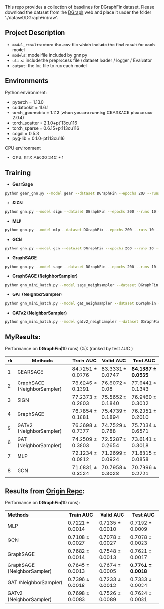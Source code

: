 This repo provides a collection of baselines for DGraphFin dataset. Please download the dataset from the [DGraph](http://dgraph.xinye.com) web and place it under the folder './dataset/DGraphFin/raw'.  

## Project Description
- `model_results`: store the .csv file which include the final result for each model
- `models`: model file included by gnn.py
- `utils`: include the preprocess file / dataset loader / logger / Evaluator
- `output`: the log file to run each model


## Environments
Python environment:  
- pytorch = 1.13.0
- cudatookit = 11.6.1
- torch_geometric = 1.7.2  (when you are running GEARSAGE please use 2.0.4)
- torch_scatter = 2.1.0+pt113cu116
- torch_sparse = 0.6.15+pt113cu116
- cogdl = 0.5.3
- pyg-lib = 0.1.0+pt113cu116

CPU environment:
- GPU: RTX A5000 24G  * 1


## Training

- **GearSage**
```bash
python gear_gnn.py --model gear --dataset DGraphFin --epochs 200 --runs 10 --device 0
```

- **SIGN**
```bash
python gnn.py --model sign --dataset DGraphFin --epochs 200 --runs 10 --device 0
```

- **MLP**
```bash
python gnn.py --model mlp --dataset DGraphFin --epochs 200 --runs 10 --device 0
```

- **GCN**
```bash
python gnn.py --model gcn --dataset DGraphFin --epochs 200 --runs 10 --device 0
```

- **GraphSAGE**
```bash
python gnn.py --model sage --dataset DGraphFin --epochs 200 --runs 10 --device 0
```

- **GraphSAGE (NeighborSampler)**
```bash
python gnn_mini_batch.py --model sage_neighsampler --dataset DGraphFin --epochs 200 --runs 10 --device 0
```

- **GAT (NeighborSampler)**
```bash
python gnn_mini_batch.py --model gat_neighsampler --dataset DGraphFin --epochs 200 --runs 10 --device 0
```

- **GATv2 (NeighborSampler)**
```bash
python gnn_mini_batch.py --model gatv2_neighsampler --dataset DGraphFin --epochs 200 --runs 10 --device 0
```



## MyResults:
Performance on **DGraphFin**(10 runs) (%):
(ranked by test AUC )

| rk | Methods   | Train AUC  | Valid AUC  | Test AUC  |
|  :----  | ----  |  ---- | ---- | ---- |
| 1 | GEARSAGE | 84.7251 ± 0.0776 | 83.3331 ±  0.0747 | **84.1887 ± 0.0565** |
| 2 | GraphSAGE (NeighborSampler)  | 78.6245 ± 0.1391 | 76.8072 ± 0.08 | 77.6441 ± 0.1343 |
| 3 | SIGN | 77.2373 ± 0.2803 | 75.5652 ± 0.1840 | 76.9460 ± 0.3002 |
| 4 | GraphSAGE| 76.7854 ± 0.1881  | 75.4739 ± 0.1894 | 76.2051 ± 0.2010 |
| 5 | GATv2 (NeighborSampler)      | 76.3698 ± 0.7377 | 74.7529 ± 0.788 | 75.7034 ± 0.6571 |
| 6 | GAT (NeighborSampler)        | 74.2509 ± 0.3803 | 72.5287 ± 0.2654 | 73.6141 ± 0.3018 |
| 7 | MLP | 72.1234 ± 0.0912 | 71.2699 ± 0.0924 | 71.8815 ± 0.0858 |
| 8 | GCN | 71.0831 ± 0.3224 | 70.7958 ± 0.3028 | 70.7996 ± 0.2721 |








## Results from [Origin Repo](https://github.com/DGraphXinye/DGraphFin_baseline):
Performance on **DGraphFin**(10 runs):

| Methods   | Train AUC  | Valid AUC  | Test AUC  |
|  :----  | ----  |  ---- | ---- |
| MLP | 0.7221 ± 0.0014 | 0.7135 ± 0.0010 | 0.7192 ± 0.0009 |
| GCN | 0.7108 ± 0.0027 | 0.7078 ± 0.0027 | 0.7078 ± 0.0023 |
| GraphSAGE| 0.7682 ± 0.0014 | 0.7548 ± 0.0013 | 0.7621 ± 0.0017 |
| GraphSAGE (NeighborSampler)  | 0.7845 ± 0.0013 | 0.7674 ± 0.0005 | **0.7761 ± 0.0018** |
| GAT (NeighborSampler)        | 0.7396 ± 0.0018 | 0.7233 ± 0.0012 | 0.7333 ± 0.0024 |
| GATv2 (NeighborSampler)      | 0.7698 ± 0.0083 | 0.7526 ± 0.0089 | 0.7624 ± 0.0081 |


